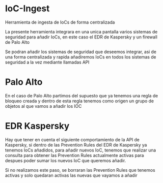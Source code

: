 # IoC-Ingest
Herramienta de ingesta de IoCs de forma centralizada

La presente herramienta integrara en una unica pantalla varios sistemas de seguridad para añadir IoCs, en este caso el EDR de Kaspersky y un firewall de Palo Alto

Se podran añadir los sistemas de seguridad que deseemos integrar, asi de una forma centralizada y rapida añadiremos IoCs en todos los sistemas de seguridad a la vez mediante llamadas API

# Palo Alto
En el caso de Palo Alto partimos del supuesto que ya tenemos una regla de bloqueo creada y dentro de esta regla tenemos como origen un grupo de objetos al que vamos a añadir los IOC

# EDR Kaspersky
Hay que tener en cuenta el siguiente comportamiento de la API de Kaspersky, si dentro de las Prevention Rules del EDR de Kaspersky ya tenemos IoCs añadidos, para añadir nuevos IoC, tenemos que realizar una consulta para obtener las Prevention Rules actualmente activas para despues poder sumar los nuevos IoC que queremos añadir.

Si no realizamos este paso, se borraran las Prevention Rules que tenemos activas y solo quedaran activas las nuevas que vayamos a añadir
